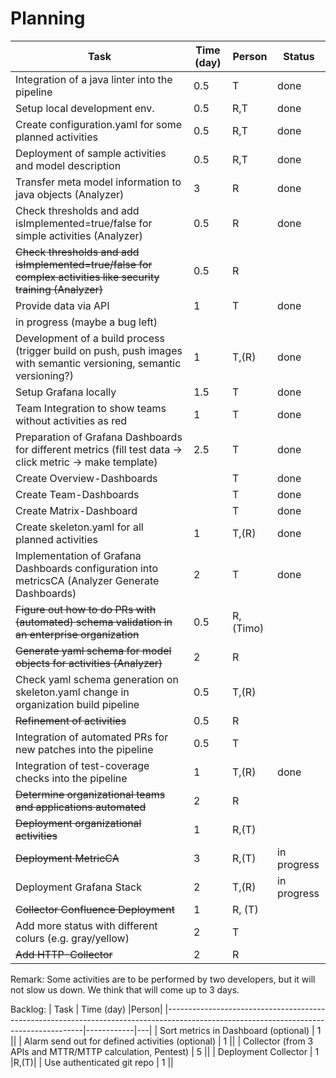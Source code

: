 # Planning

| Task                                                                                                              | Time (day) | Person   | Status        |
|-------------------------------------------------------------------------------------------------------------------|------------|----------|-------------|
| Integration of a java linter into the pipeline                                                                    | 0.5        | T        | done         |
| Setup local development env.                                                                                      | 0.5        | R,T      | done |
| Create configuration.yaml for some planned activities                                                             | 0.5        | R,T      |          done   |
| Deployment of sample activities and model description                                                             | 0.5        | R,T      |         done    |
| Transfer meta model information to java objects (Analyzer)                                                        | 3          | R        |      done       |
| Check thresholds and add isImplemented=true/false for simple activities (Analyzer)                                                      | 0.5        | R        |        done      |
| ~~Check thresholds and add isImplemented=true/false for complex activities like security training (Analyzer)~~                                                      | 0.5        | R        |           |
| Provide data via API                                                                                                | 1          | T        | done |
| in progress (maybe a bug left)            |
| Development of a build process (trigger build on push, push images with semantic versioning, semantic versioning?) | 1          | T,(R)    | done         |
| Setup Grafana locally                                                                                    | 1.5        | T        | done         |
| Team Integration to show teams without activities as red                                                                                    | 1        | T        |      done    |
| Preparation of Grafana Dashboards for different metrics (fill test data -> click metric -> make template)         | 2.5        | T        | done |
| Create Overview-Dashboards         |        | T        | done |
| Create Team-Dashboards         |        | T        | done |
| Create Matrix-Dashboard         |        | T        |  done |
| Create skeleton.yaml for all planned activities                                                              | 1          | T,(R)    |         done    |
| Implementation of Grafana Dashboards configuration into metricsCA (Analyzer Generate Dashboards)                  | 2          | T        |        done     |
| ~~Figure out how to do PRs with (automated) schema validation in an enterprise organization~~                         | 0.5        | R,(Timo) |             |
| ~~Generate yaml schema for model objects for activities (Analyzer)~~                                                  | 2          | R        |             |
| Check yaml schema generation on skeleton.yaml change in organization build pipeline                          | 0.5        | T,(R)    |             |
| ~~Refinement of activities~~                                                                                          | 0.5        | R        |             |
| Integration of automated PRs for new patches into the pipeline                                                    | 0.5        | T        |             |
| Integration of test-coverage checks into the pipeline                                                             | 1          | T,(R)    |         done    |
| ~~Determine organizational teams and applications automated~~                                                         | 2          | R        |             |
| ~~Deployment organizational activities~~                                                                              | 1          | R,(T)    |             |
| ~~Deployment MetricCA~~                                                                                               | 3          | R,(T)    |     in progress        |
| Deployment Grafana Stack                                                                                          | 2          | T,(R)    |    in progress         |
| ~~Collector Confluence Deployment~~                                                                                   | 1          | R, (T)   | |
| Add more status with different colurs (e.g. gray/yellow)                                                         | 2          |  T  | |
| ~~Add HTTP-Collector~~                                                         | 2          |  R  | |


Remark: Some activities are to be performed by two developers, but it will not slow us down. We think that will come up to 3 days.



Backlog:
| Task                                                                                                                                  | Time (day) |Person|
|---------------------------------------------------------------------------------------------------------------------------------------|------------|---|
| Sort metrics in Dashboard (optional)                                                                                                  | 1          ||
| Alarm send out for defined activities (optional)                                                                                      | 1          ||
| Collector (from 3 APIs and MTTR/MTTP calculation, Pentest)                                                                            | 5          ||
| Deployment Collector                                                                                                                  | 1          |R,(T)|
| Use authenticated git repo                                                                                                                  | 1          ||



